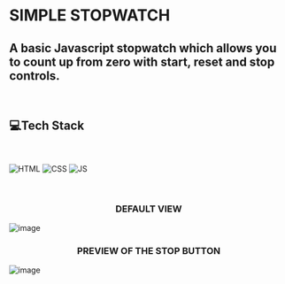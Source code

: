 # SIMPLE STOPWATCH

## A basic Javascript stopwatch which allows you to count up from zero with start, reset and stop controls. 

<br>

## 💻Tech Stack
<br>

![HTML](https://img.shields.io/badge/html5%20-%23E34F26.svg?&style=for-the-badge&logo=html5&logoColor=white)
![CSS](https://img.shields.io/badge/css3%20-%231572B6.svg?&style=for-the-badge&logo=css3&logoColor=white)
![JS](https://img.shields.io/badge/javascript%20-%23323330.svg?&style=for-the-badge&logo=javascript&logoColor=%23F7DF1E)

<br>



<h3 align="center">DEFAULT VIEW</h3>

![image](https://github.com/anmol957/web_dev_projects/assets/61040390/f2694843-af95-4793-9952-6ce317389a20)


<h3 align="center">PREVIEW OF THE STOP BUTTON</h3>

![image](https://github.com/anmol957/web_dev_projects/assets/61040390/42d5382d-f07d-4708-9d5f-268a38890e58)
